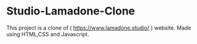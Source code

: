 # Studio-Lamadone-Clone

This project is a clone of ( https://www.lamadone.studio/ ) website.
Made using HTML,CSS and Javascript.
